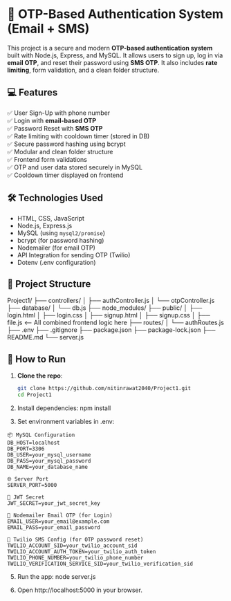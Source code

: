 #  🔐 OTP-Based Authentication System (Email + SMS)

This project is a secure and modern **OTP-based authentication system** built with Node.js, Express, and MySQL. It allows users to sign up, log in via **email OTP**, and reset their password using **SMS OTP**. It also includes **rate limiting**, form validation, and a clean folder structure.

## 💻 Features

✅ User Sign-Up with phone number  
✅ Login with **email-based OTP**  
✅ Password Reset with **SMS OTP**  
✅ Rate limiting with cooldown timer (stored in DB)  
✅ Secure password hashing using bcrypt  
✅ Modular and clean folder structure  
✅ Frontend form validations  
✅ OTP and user data stored securely in MySQL  
✅ Cooldown timer displayed on frontend

## 🛠️ Technologies Used

- HTML, CSS, JavaScript
- Node.js, Express.js
- MySQL (using `mysql2/promise`)
- bcrypt (for password hashing)
- Nodemailer (for email OTP)
- API Integration for sending OTP (Twilio)
- Dotenv (.env configuration)

## 📂 Project Structure

Project1/
├── controllers/
│ ├── authController.js
│ └── otpController.js
├── database/
│ └── db.js
├── node_modules/
├── public/
│ ├── login.html
│ ├── login.css
│ ├── signup.html
│ ├── signup.css
│ ├── file.js <-- All combined frontend logic here
├── routes/
│ └── authRoutes.js
├── .env
├── .gitignore
├── package.json
├── package-lock.json
├── README.md
└── server.js

## 🚀 How to Run

1. **Clone the repo**:

   ```bash
   git clone https://github.com/nitinrawat2040/Project1.git
   cd Project1
   ```

2. Install dependencies:
   npm install


3. Set environment variables in .env:
```env
📦 MySQL Configuration
DB_HOST=localhost
DB_PORT=3306
DB_USER=your_mysql_username
DB_PASS=your_mysql_password
DB_NAME=your_database_name

🌐 Server Port
SERVER_PORT=5000

🔐 JWT Secret
JWT_SECRET=your_jwt_secret_key

📧 Nodemailer Email OTP (for Login)
EMAIL_USER=your_email@example.com
EMAIL_PASS=your_email_password

📲 Twilio SMS Config (for OTP password reset)
TWILIO_ACCOUNT_SID=your_twilio_account_sid
TWILIO_ACCOUNT_AUTH_TOKEN=your_twilio_auth_token
TWILIO_PHONE_NUMBER=your_twilio_phone_number
TWILIO_VERIFICATION_SERVICE_SID=your_twilio_verification_sid
```

5. Run the app:
   node server.js

6. Open http://localhost:5000 in your browser.
